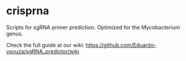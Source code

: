 # crisprna
Scripts for sgRNA primer prediction. Optimized for the Mycobacterium genus.

Check the full guide at our wiki: https://github.com/Eduardo-vsouza/sgRNA_predictor/wiki
